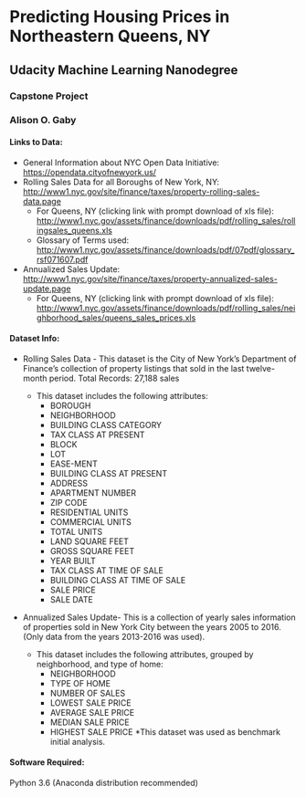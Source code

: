 # Predicting Housing Prices in Northeastern Queens, NY
## Udacity Machine Learning Nanodegree
### Capstone Project
### Alison O. Gaby

#### **Links to Data:**
* General Information about NYC Open Data Initiative:
https://opendata.cityofnewyork.us/
* Rolling Sales Data for all Boroughs of New York, NY: http://www1.nyc.gov/site/finance/taxes/property-rolling-sales-data.page
    * For Queens, NY (clicking link with prompt download of xls file): http://www1.nyc.gov/assets/finance/downloads/pdf/rolling_sales/rollingsales_queens.xls
   * Glossary of Terms used: http://www1.nyc.gov/assets/finance/downloads/pdf/07pdf/glossary_rsf071607.pdf
* Annualized Sales Update: http://www1.nyc.gov/site/finance/taxes/property-annualized-sales-update.page
    * For Queens, NY (clicking link with prompt download of xls file): http://www1.nyc.gov/assets/finance/downloads/pdf/rolling_sales/neighborhood_sales/queens_sales_prices.xls

#### **Dataset Info:**
* Rolling Sales Data - This dataset is the City of New York’s Department of Finance’s collection of property listings that sold in the last twelve-month period. Total Records: 27,188 sales
    * This dataset includes the following attributes:
        * BOROUGH
        * NEIGHBORHOOD
        * BUILDING CLASS CATEGORY
        * TAX CLASS AT PRESENT
        * BLOCK
        * LOT
        * EASE-MENT
        * BUILDING CLASS AT PRESENT
        * ADDRESS
        * APARTMENT NUMBER
        * ZIP CODE
        * RESIDENTIAL UNITS
        * COMMERCIAL UNITS
        * TOTAL UNITS
        * LAND SQUARE FEET
        * GROSS SQUARE FEET
        * YEAR BUILT
        * TAX CLASS AT TIME OF SALE
        * BUILDING CLASS AT TIME OF SALE
        * SALE PRICE
        * SALE DATE
        
* Annualized Sales Update- This is a collection of yearly sales information of properties sold in New York City between the years 2005 to 2016. (Only data from the years 2013-2016 was used).
    * This dataset includes the following attributes, grouped by neighborhood, and type of home:
        * NEIGHBORHOOD
        * TYPE OF HOME
        * NUMBER OF SALES
        * LOWEST SALE PRICE
        * AVERAGE SALE PRICE
        * MEDIAN SALE PRICE
        * HIGHEST SALE PRICE
*This dataset was used as benchmark initial analysis.
#### **Software Required:**
Python 3.6 (Anaconda distribution recommended)
